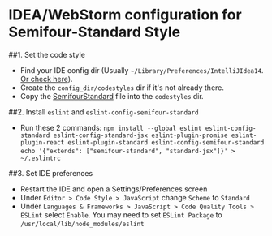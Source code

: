 # IDEA/WebStorm configuration for Semifour-Standard Style

##1. Set the code style
 - Find your IDE config dir (Usually `~/Library/Preferences/IntelliJIdea14`. [Or check here][webstorm-2]).
 - Create the `config_dir/codestyles` dir if it's not already there.
 - Copy the [SemifourStandard][semifour-standard-cs] file into the `codestyles` dir.
 
##2. Install `eslint` and `eslint-config-semifour-standard`
 - Run these 2 commands:
 `npm install --global eslint eslint-config-standard eslint-config-standard-jsx eslint-plugin-promise eslint-plugin-react eslint-plugin-standard eslint-config-semifour-standard`
 `echo '{"extends": ["semifour-standard", "standard-jsx"]}' > ~/.eslintrc`
 
##3. Set IDE preferences
 - Restart the IDE and open a Settings/Preferences screen
 - Under `Editor > Code Style > JavaScript` change `Scheme` to `Standard`
 - Under `Languages & Frameworks > JavaScript > Code Quality Tools > ESLint` select `Enable`. You may need to set `ESLint Package` to `/usr/local/lib/node_modules/eslint`


[semifour-standard-cs]: https://github.com/kevsul/semifour-standard/blob/master/docs/SemifourStandard.xml
[webstorm-2]: https://www.jetbrains.com/help/phpstorm/2016.1/directories-used-by-phpstorm-to-store-settings-caches-plugins-and-logs.html